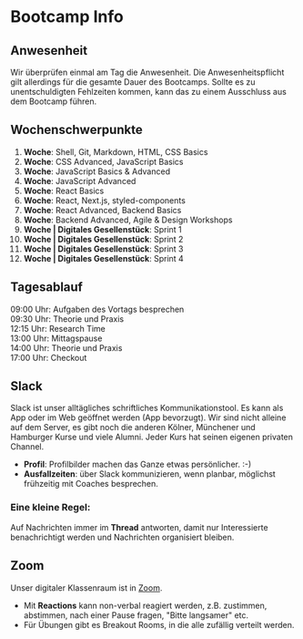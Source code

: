 # Bootcamp Info

## Anwesenheit

Wir überprüfen einmal am Tag die Anwesenheit. Die Anwesenheitspflicht gilt allerdings für die gesamte Dauer des Bootcamps. Sollte es zu unentschuldigten Fehlzeiten kommen, kann das zu einem Ausschluss aus dem Bootcamp führen.

## Wochenschwerpunkte

1. **Woche**: Shell, Git, Markdown, HTML, CSS Basics
2. **Woche**: CSS Advanced, JavaScript Basics
3. **Woche**: JavaScript Basics & Advanced
4. **Woche**: JavaScript Advanced
5. **Woche**: React Basics
6. **Woche**: React, Next.js, styled-components
7. **Woche**: React Advanced, Backend Basics
8. **Woche**: Backend Advanced, Agile & Design Workshops
9. **Woche | Digitales Gesellenstück**: Sprint 1
10. **Woche | Digitales Gesellenstück**: Sprint 2
11. **Woche | Digitales Gesellenstück**: Sprint 3
12. **Woche | Digitales Gesellenstück**: Sprint 4

## Tagesablauf

09:00 Uhr: Aufgaben des Vortags besprechen  
09:30 Uhr: Theorie und Praxis  
12:15 Uhr: Research Time  
13:00 Uhr: Mittagspause  
14:00 Uhr: Theorie und Praxis  
17:00 Uhr: Checkout  

## Slack

Slack ist unser alltägliches schriftliches Kommunikationstool. Es kann als App oder im Web geöffnet werden (App bevorzugt). Wir sind nicht alleine auf dem Server, es gibt noch die anderen Kölner, Münchener und Hamburger Kurse und viele Alumni. Jeder Kurs hat seinen eigenen privaten Channel.

- **Profil**: Profilbilder machen das Ganze etwas persönlicher. :-)
- **Ausfallzeiten**: über Slack kommunizieren, wenn planbar, möglichst frühzeitig mit Coaches besprechen.

### Eine kleine Regel:

Auf Nachrichten immer im **Thread** antworten, damit nur Interessierte benachrichtigt werden und Nachrichten organisiert bleiben.

## Zoom

Unser digitaler Klassenraum ist in [Zoom](https://learn.neuefische.de).

- Mit **Reactions** kann non-verbal reagiert werden, z.B. zustimmen, abstimmen, nach einer Pause fragen, "Bitte langsamer" etc.
- Für Übungen gibt es Breakout Rooms, in die alle zufällig verteilt werden.
